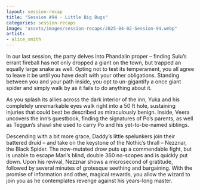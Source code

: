 ```yaml
---
layout: session-recap
title: "Session #94 - Little Big Bugs"
categories: session-recaps
image: "assets/images/session-recaps/2025-04-02-Session-94.webp"
artist: 
- alice_smith
---
```


In our last session, the party delves into Phandalin proper – finding Sulu’s errant fireball has not only dropped a giant on the town, but trapped an equally large snake as well. Opting not to test its temperament, you all agree to leave it be until you have dealt with your other obligations. Standing between you and your path inside, you opt to un-gigantify a once giant spider and simply walk by as it fails to do anything about it.

As you splash its allies across the dark interior of the inn, Yuka and his completely unremarkable eyes walk right into a 50 ft hole, sustaining injuries that could best be described as miraculously benign. Inside, Veera uncovers the inn’s guestbook, finding the signatures of Po’s parents, as well as Teggun’s shawl she used to carry Po and his yet-to-be-named siblings.

Descending with a bit more grace, Daddy’s little spelunkers join their battered druid – and take on the keystone of the Nothic’s thrall – Nezznar, the Black Spider. The now-mutated drow puts up a commendable fight, but is unable to escape Mari’s blind, double 360 no-scopes and is quickly put down. Upon his revival, Nezznar shows a microsecond of gratitude, followed by several minutes of grotesque seething and bargaining. With the promise of information and other, magical rewards, you allow the wizard to join you as he contemplates revenge against his years-long master.

